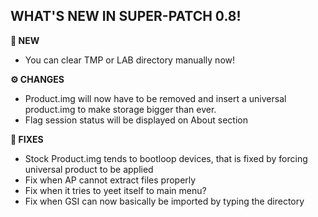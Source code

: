 ## WHAT'S NEW IN SUPER-PATCH 0.8!

**🌟 NEW**

- You can clear TMP or LAB directory manually now!


**⚙ CHANGES**

- Product.img will now have to be removed and insert a universal product.img to make storage bigger than ever.
- Flag session status will be displayed on About section

**🧰 FIXES**

- Stock Product.img tends to bootloop devices, that is fixed by forcing universal product to be applied
- Fix when AP cannot extract files properly 
- Fix when it tries to yeet itself to main menu?
- Fix when GSI can now basically be imported by typing the directory